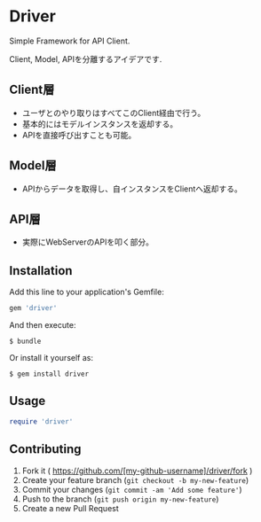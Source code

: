 # Driver

Simple Framework for API Client.

Client, Model, APIを分離するアイデアです.

## Client層
 - ユーザとのやり取りはすべてこのClient経由で行う。
 - 基本的にはモデルインスタンスを返却する。
 - APIを直接呼び出すことも可能。
## Model層
 - APIからデータを取得し、自インスタンスをClientへ返却する。
## API層
 - 実際にWebServerのAPIを叩く部分。

## Installation

Add this line to your application's Gemfile:

```ruby
gem 'driver'
```

And then execute:

    $ bundle

Or install it yourself as:

    $ gem install driver

## Usage

```ruby
require 'driver'
```

## Contributing

1. Fork it ( https://github.com/[my-github-username]/driver/fork )
2. Create your feature branch (`git checkout -b my-new-feature`)
3. Commit your changes (`git commit -am 'Add some feature'`)
4. Push to the branch (`git push origin my-new-feature`)
5. Create a new Pull Request
